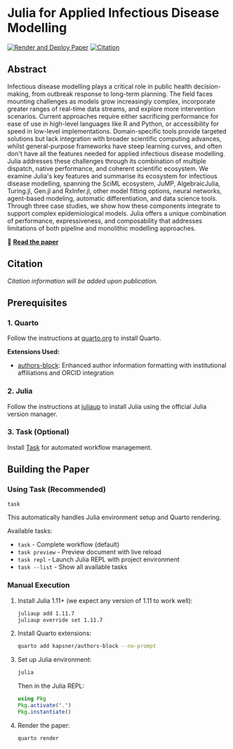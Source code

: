 # Julia for Applied Infectious Disease Modelling

[![Render and Deploy Paper](https://github.com/EpiAware/JuliaForIDM/actions/workflows/build-paper.yml/badge.svg)](https://github.com/EpiAware/JuliaForIDM/actions/workflows/build-paper.yml)
[![Citation](https://img.shields.io/badge/Cite-CFF-blue)](https://github.com/EpiAware/JuliaForIDM/blob/main/CITATION.cff)

## Abstract

Infectious disease modelling plays a critical role in public health decision-making, from outbreak response to long-term planning.
The field faces mounting challenges as models grow increasingly complex, incorporate greater ranges of real-time data streams, and explore more intervention scenarios.
Current approaches require either sacrificing performance for ease of use in high-level languages like R and Python, or accessibility for speed in low-level implementations.
Domain-specific tools provide targeted solutions but lack integration with broader scientific computing advances, whilst general-purpose frameworks have steep learning curves, and often don't have all the features needed for applied infectious disease modelling.
Julia addresses these challenges through its combination of multiple dispatch, native performance, and coherent scientific ecosystem.
We examine Julia's key features and summarise its ecosystem for infectious disease modelling, spanning the SciML ecosystem, JuMP, AlgebraicJulia, Turing.jl, Gen.jl and RxInfer.jl, other model fitting options, neural networks, agent-based modeling, automatic differentiation, and data science tools.
Through three case studies, we show how these components integrate to support complex epidemiological models.
Julia offers a unique combination of performance, expressiveness, and composability that addresses limitations of both pipeline and monolithic modelling approaches.

📖 **[Read the paper](https://epiaware.org/JuliaForIDM/index.pdf)**

## Citation

*Citation information will be added upon publication.*

## Prerequisites

### 1. Quarto

Follow the instructions at [quarto.org](https://quarto.org/docs/get-started/) to install Quarto.

**Extensions Used:**
- [authors-block](https://github.com/kapsner/authors-block): Enhanced author information formatting with institutional affiliations and ORCID integration

### 2. Julia

Follow the instructions at [juliaup](https://github.com/JuliaLang/juliaup) to install Julia using the official Julia version manager.

### 3. Task (Optional)

Install [Task](https://taskfile.dev/installation/) for automated workflow management.

## Building the Paper

### Using Task (Recommended)

```bash
task
```

This automatically handles Julia environment setup and Quarto rendering.

Available tasks:
- `task` - Complete workflow (default)
- `task preview` - Preview document with live reload
- `task repl` - Launch Julia REPL with project environment
- `task --list` - Show all available tasks

### Manual Execution

1. Install Julia 1.11+ (we expect any version of 1.11 to work well):
   ```bash
   juliaup add 1.11.7
   juliaup override set 1.11.7
   ```

2. Install Quarto extensions:
   ```bash
   quarto add kapsner/authors-block --no-prompt
   ```

3. Set up Julia environment:
   ```bash
   julia
   ```

   Then in the Julia REPL:
   ```julia
   using Pkg
   Pkg.activate(".")
   Pkg.instantiate()
   ```

4. Render the paper:
   ```bash
   quarto render
   ```
